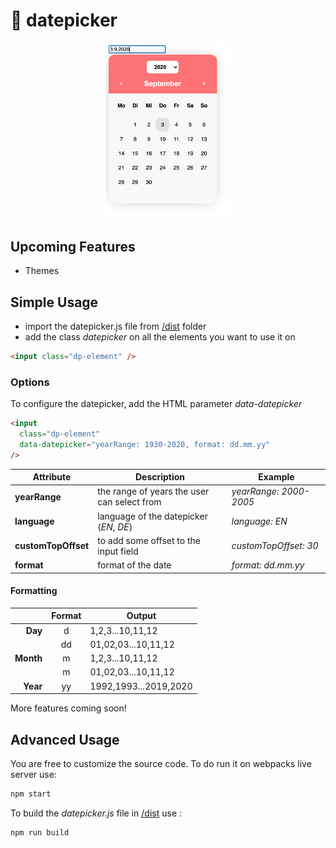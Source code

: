 # 📅 datepicker

<p align="center"><a href="/dist"><img width="200" src="/demo/sample01.png" alt="sample image 01"></a></p>

## Upcoming Features

- Themes

## Simple Usage

- import the datepicker.js file from [/dist](/dist) folder
- add the class _datepicker_ on all the elements you want to use it on

```html
<input class="dp-element" />
```

### Options

To configure the datepicker, add the HTML parameter _data-datepicker_

```html
<input
  class="dp-element"
  data-datepicker="yearRange: 1930-2020, format: dd.mm.yy"
/>
```

| Attribute           | Description                                 | Example                |
| ------------------- | ------------------------------------------- | ---------------------- |
| **yearRange**       | the range of years the user can select from | _yearRange: 2000-2005_ |
| **language**        | language of the datepicker (_EN_, _DE_)     | _language: EN_         |
| **customTopOffset** | to add some offset to the input field       | _customTopOffset: 30_  |
| **format**          | format of the date                          | _format: dd.mm.yy_     |

#### Formatting

|           | Format | Output                |
| --------: | :----: | --------------------- |
|   **Day** |   d    | 1,2,3...10,11,12      |
|           |   dd   | 01,02,03...10,11,12   |
| **Month** |   m    | 1,2,3...10,11,12      |
|           |   m    | 01,02,03...10,11,12   |
|  **Year** |   yy   | 1992,1993...2019,2020 |

More features coming soon!

## Advanced Usage

You are free to customize the source code.
To do run it on webpacks live server use:

```bash
npm start
```

To build the _datepicker.js_ file in [/dist](/dist) use :

```bash
npm run build
```
